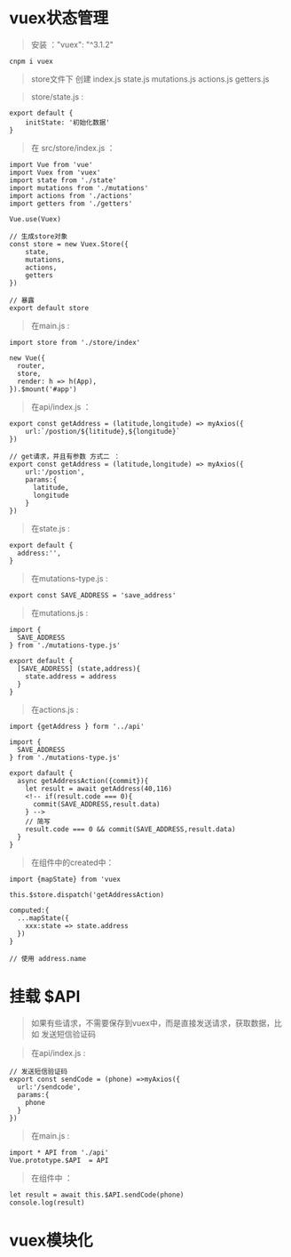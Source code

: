 # vuex状态管理
> 安装 ："vuex": "^3.1.2"

```
cnpm i vuex
```

> store文件下 创建 index.js state.js mutations.js actions.js  getters.js

> store/state.js :

```
export default {
    initState: '初始化数据'
}
```

> 在 src/store/index.js ：

```
import Vue from 'vue'
import Vuex from 'vuex'
import state from './state'
import mutations from './mutations'
import actions from './actions'
import getters from './getters'

Vue.use(Vuex)

// 生成store对象
const store = new Vuex.Store({
    state,
    mutations,
    actions,
    getters
})

// 暴露
export default store
```

>  在main.js :

```
import store from './store/index'

new Vue({
  router,
  store,
  render: h => h(App),
}).$mount('#app')
```

> 在api/index.js ：

```
export const getAddress = (latitude,longitude) => myAxios({
    url:`/postion/${lititude},${longitude}`
})

// get请求，并且有参数 方式二 ：
export const getAddress = (latitude,longitude) => myAxios({
    url:'/postion',
    params:{
      latitude,
      longitude
    }
})

```

> 在state.js :

```
export default {
  address:'',
}
```

> 在mutations-type.js :

```
export const SAVE_ADDRESS = 'save_address'
```

> 在mutations.js :

```
import {
  SAVE_ADDRESS
} from './mutations-type.js'

export default {
  [SAVE_ADDRESS] (state,address){
    state.address = address
  }
}
```

> 在actions.js :

```
import {getAddress } form '../api'

import {
  SAVE_ADDRESS
} from './mutations-type.js'

export dafault {
  async getAddressAction({commit}){
    let result = await getAddress(40,116)
    <!-- if(result.code === 0){
      commit(SAVE_ADDRESS,result.data)      
    } -->
    // 简写
    result.code === 0 && commit(SAVE_ADDRESS,result.data)
  }
}
```

> 在组件中的created中：

```
import {mapState} from 'vuex

this.$store.dispatch('getAddressAction)

computed:{
  ...mapState({
    xxx:state => state.address
  })
}

// 使用 address.name
```

# 挂载 $API 
> 如果有些请求，不需要保存到vuex中，而是直接发送请求，获取数据，比如 发送短信验证码

> 在api/index.js :

```
// 发送短信验证码 
export const sendCode = (phone) =>myAxios({
  url:'/sendcode',
  params:{
    phone
  }
})
```

> 在main.js :
```
import * API from './api'
Vue.prototype.$API  = API
```

> 在组件中 ：

```
let result = await this.$API.sendCode(phone)
console.log(result)
```

# vuex模块化
